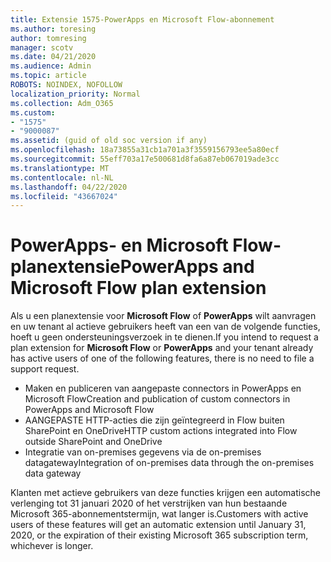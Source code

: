 ```yaml
---
title: Extensie 1575-PowerApps en Microsoft Flow-abonnement
ms.author: toresing
author: tomresing
manager: scotv
ms.date: 04/21/2020
ms.audience: Admin
ms.topic: article
ROBOTS: NOINDEX, NOFOLLOW
localization_priority: Normal
ms.collection: Adm_O365
ms.custom:
- "1575"
- "9000087"
ms.assetid: (guid of old soc version if any)
ms.openlocfilehash: 18a73855a31cb1a701a3f3559156793ee5a80ecf
ms.sourcegitcommit: 55eff703a17e500681d8fa6a87eb067019ade3cc
ms.translationtype: MT
ms.contentlocale: nl-NL
ms.lasthandoff: 04/22/2020
ms.locfileid: "43667024"
---
```

# <a name="powerapps-and-microsoft-flow-plan-extension"></a><span data-ttu-id="f0181-102">PowerApps- en Microsoft Flow-planextensie</span><span class="sxs-lookup"><span data-stu-id="f0181-102">PowerApps and Microsoft Flow plan extension</span></span>

<span data-ttu-id="f0181-103">Als u een planextensie voor **Microsoft Flow** of **PowerApps** wilt aanvragen en uw tenant al actieve gebruikers heeft van een van de volgende functies, hoeft u geen ondersteuningsverzoek in te dienen.</span><span class="sxs-lookup"><span data-stu-id="f0181-103">If you intend to request a plan extension for **Microsoft Flow** or **PowerApps** and your tenant already has active users of one of the following features, there is no need to file a support request.</span></span>

- <span data-ttu-id="f0181-104">Maken en publiceren van aangepaste connectors in PowerApps en Microsoft Flow</span><span class="sxs-lookup"><span data-stu-id="f0181-104">Creation and publication of custom connectors in PowerApps and Microsoft Flow</span></span>
- <span data-ttu-id="f0181-105">AANGEPASTE HTTP-acties die zijn geïntegreerd in Flow buiten SharePoint en OneDrive</span><span class="sxs-lookup"><span data-stu-id="f0181-105">HTTP custom actions integrated into Flow outside SharePoint and OneDrive</span></span>
- <span data-ttu-id="f0181-106">Integratie van on-premises gegevens via de on-premises datagateway</span><span class="sxs-lookup"><span data-stu-id="f0181-106">Integration of on-premises data through the on-premises  data gateway</span></span>

<span data-ttu-id="f0181-107">Klanten met actieve gebruikers van deze functies krijgen een automatische verlenging tot 31 januari 2020 of het verstrijken van hun bestaande Microsoft 365-abonnementstermijn, wat langer is.</span><span class="sxs-lookup"><span data-stu-id="f0181-107">Customers with active users of these features will get an automatic extension until January 31, 2020, or the expiration of their existing Microsoft 365 subscription term, whichever is longer.</span></span>